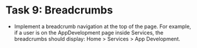 # Task 9: Breadcrumbs
- Implement a breadcrumb navigation at the top of the page. For example, if a user is on the AppDevelopment page inside Services, the breadcrumbs should display: Home > Services > App Development.
